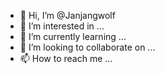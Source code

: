 - 👋 Hi, I’m @Janjangwolf
- 👀 I’m interested in ...
- 🌱 I’m currently learning ...
- 💞️ I’m looking to collaborate on ...
- 📫 How to reach me ...

<!---
Janjangwolf/Janjangwolf is a ✨ special ✨ repository because its `README.md` (this file) appears on your GitHub profile.
You can click the Preview link to take a look at your changes.
--->

